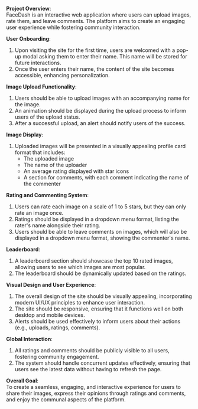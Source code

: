 **Project Overview**:  
FaceDash is an interactive web application where users can upload images, rate them, and leave comments. The platform aims to create an engaging user experience while fostering community interaction.

**User Onboarding**:  
1. Upon visiting the site for the first time, users are welcomed with a pop-up modal asking them to enter their name. This name will be stored for future interactions.
2. Once the user enters their name, the content of the site becomes accessible, enhancing personalization.

**Image Upload Functionality**:  
1. Users should be able to upload images with an accompanying name for the image.
2. An animation should be displayed during the upload process to inform users of the upload status.
3. After a successful upload, an alert should notify users of the success.

**Image Display**:  
1. Uploaded images will be presented in a visually appealing profile card format that includes:
   - The uploaded image
   - The name of the uploader
   - An average rating displayed with star icons
   - A section for comments, with each comment indicating the name of the commenter

**Rating and Commenting System**:  
1. Users can rate each image on a scale of 1 to 5 stars, but they can only rate an image once.
2. Ratings should be displayed in a dropdown menu format, listing the rater's name alongside their rating.
3. Users should be able to leave comments on images, which will also be displayed in a dropdown menu format, showing the commenter's name.

**Leaderboard**:  
1. A leaderboard section should showcase the top 10 rated images, allowing users to see which images are most popular.
2. The leaderboard should be dynamically updated based on the ratings.

**Visual Design and User Experience**:  
1. The overall design of the site should be visually appealing, incorporating modern UI/UX principles to enhance user interaction.
2. The site should be responsive, ensuring that it functions well on both desktop and mobile devices.
3. Alerts should be used effectively to inform users about their actions (e.g., uploads, ratings, comments).

**Global Interaction**:  
1. All ratings and comments should be publicly visible to all users, fostering community engagement.
2. The system should handle concurrent updates effectively, ensuring that users see the latest data without having to refresh the page.

**Overall Goal**:  
To create a seamless, engaging, and interactive experience for users to share their images, express their opinions through ratings and comments, and enjoy the communal aspects of the platform.